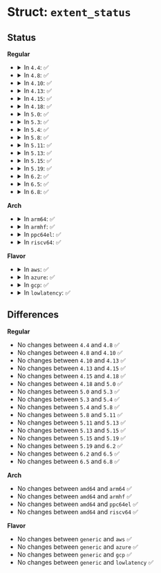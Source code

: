 # Struct: <code>extent_status</code>

## Status
<b>Regular</b>
<ul>
<li>
<details>
<summary>In <code>4.4</code>: ✅</summary>

```c
struct extent_status {
    struct rb_node rb_node;
    ext4_lblk_t es_lblk;
    ext4_lblk_t es_len;
    ext4_fsblk_t es_pblk;
};
```
</details>
</li>
<li>
<details>
<summary>In <code>4.8</code>: ✅</summary>

```c
struct extent_status {
    struct rb_node rb_node;
    ext4_lblk_t es_lblk;
    ext4_lblk_t es_len;
    ext4_fsblk_t es_pblk;
};
```
</details>
</li>
<li>
<details>
<summary>In <code>4.10</code>: ✅</summary>

```c
struct extent_status {
    struct rb_node rb_node;
    ext4_lblk_t es_lblk;
    ext4_lblk_t es_len;
    ext4_fsblk_t es_pblk;
};
```
</details>
</li>
<li>
<details>
<summary>In <code>4.13</code>: ✅</summary>

```c
struct extent_status {
    struct rb_node rb_node;
    ext4_lblk_t es_lblk;
    ext4_lblk_t es_len;
    ext4_fsblk_t es_pblk;
};
```
</details>
</li>
<li>
<details>
<summary>In <code>4.15</code>: ✅</summary>

```c
struct extent_status {
    struct rb_node rb_node;
    ext4_lblk_t es_lblk;
    ext4_lblk_t es_len;
    ext4_fsblk_t es_pblk;
};
```
</details>
</li>
<li>
<details>
<summary>In <code>4.18</code>: ✅</summary>

```c
struct extent_status {
    struct rb_node rb_node;
    ext4_lblk_t es_lblk;
    ext4_lblk_t es_len;
    ext4_fsblk_t es_pblk;
};
```
</details>
</li>
<li>
<details>
<summary>In <code>5.0</code>: ✅</summary>

```c
struct extent_status {
    struct rb_node rb_node;
    ext4_lblk_t es_lblk;
    ext4_lblk_t es_len;
    ext4_fsblk_t es_pblk;
};
```
</details>
</li>
<li>
<details>
<summary>In <code>5.3</code>: ✅</summary>

```c
struct extent_status {
    struct rb_node rb_node;
    ext4_lblk_t es_lblk;
    ext4_lblk_t es_len;
    ext4_fsblk_t es_pblk;
};
```
</details>
</li>
<li>
<details>
<summary>In <code>5.4</code>: ✅</summary>

```c
struct extent_status {
    struct rb_node rb_node;
    ext4_lblk_t es_lblk;
    ext4_lblk_t es_len;
    ext4_fsblk_t es_pblk;
};
```
</details>
</li>
<li>
<details>
<summary>In <code>5.8</code>: ✅</summary>

```c
struct extent_status {
    struct rb_node rb_node;
    ext4_lblk_t es_lblk;
    ext4_lblk_t es_len;
    ext4_fsblk_t es_pblk;
};
```
</details>
</li>
<li>
<details>
<summary>In <code>5.11</code>: ✅</summary>

```c
struct extent_status {
    struct rb_node rb_node;
    ext4_lblk_t es_lblk;
    ext4_lblk_t es_len;
    ext4_fsblk_t es_pblk;
};
```
</details>
</li>
<li>
<details>
<summary>In <code>5.13</code>: ✅</summary>

```c
struct extent_status {
    struct rb_node rb_node;
    ext4_lblk_t es_lblk;
    ext4_lblk_t es_len;
    ext4_fsblk_t es_pblk;
};
```
</details>
</li>
<li>
<details>
<summary>In <code>5.15</code>: ✅</summary>

```c
struct extent_status {
    struct rb_node rb_node;
    ext4_lblk_t es_lblk;
    ext4_lblk_t es_len;
    ext4_fsblk_t es_pblk;
};
```
</details>
</li>
<li>
<details>
<summary>In <code>5.19</code>: ✅</summary>

```c
struct extent_status {
    struct rb_node rb_node;
    ext4_lblk_t es_lblk;
    ext4_lblk_t es_len;
    ext4_fsblk_t es_pblk;
};
```
</details>
</li>
<li>
<details>
<summary>In <code>6.2</code>: ✅</summary>

```c
struct extent_status {
    struct rb_node rb_node;
    ext4_lblk_t es_lblk;
    ext4_lblk_t es_len;
    ext4_fsblk_t es_pblk;
};
```
</details>
</li>
<li>
<details>
<summary>In <code>6.5</code>: ✅</summary>

```c
struct extent_status {
    struct rb_node rb_node;
    ext4_lblk_t es_lblk;
    ext4_lblk_t es_len;
    ext4_fsblk_t es_pblk;
};
```
</details>
</li>
<li>
<details>
<summary>In <code>6.8</code>: ✅</summary>

```c
struct extent_status {
    struct rb_node rb_node;
    ext4_lblk_t es_lblk;
    ext4_lblk_t es_len;
    ext4_fsblk_t es_pblk;
};
```
</details>
</li>
</ul>
<b>Arch</b>
<ul>
<li>
<details>
<summary>In <code>arm64</code>: ✅</summary>

```c
struct extent_status {
    struct rb_node rb_node;
    ext4_lblk_t es_lblk;
    ext4_lblk_t es_len;
    ext4_fsblk_t es_pblk;
};
```
</details>
</li>
<li>
<details>
<summary>In <code>armhf</code>: ✅</summary>

```c
struct extent_status {
    struct rb_node rb_node;
    ext4_lblk_t es_lblk;
    ext4_lblk_t es_len;
    ext4_fsblk_t es_pblk;
};
```
</details>
</li>
<li>
<details>
<summary>In <code>ppc64el</code>: ✅</summary>

```c
struct extent_status {
    struct rb_node rb_node;
    ext4_lblk_t es_lblk;
    ext4_lblk_t es_len;
    ext4_fsblk_t es_pblk;
};
```
</details>
</li>
<li>
<details>
<summary>In <code>riscv64</code>: ✅</summary>

```c
struct extent_status {
    struct rb_node rb_node;
    ext4_lblk_t es_lblk;
    ext4_lblk_t es_len;
    ext4_fsblk_t es_pblk;
};
```
</details>
</li>
</ul>
<b>Flavor</b>
<ul>
<li>
<details>
<summary>In <code>aws</code>: ✅</summary>

```c
struct extent_status {
    struct rb_node rb_node;
    ext4_lblk_t es_lblk;
    ext4_lblk_t es_len;
    ext4_fsblk_t es_pblk;
};
```
</details>
</li>
<li>
<details>
<summary>In <code>azure</code>: ✅</summary>

```c
struct extent_status {
    struct rb_node rb_node;
    ext4_lblk_t es_lblk;
    ext4_lblk_t es_len;
    ext4_fsblk_t es_pblk;
};
```
</details>
</li>
<li>
<details>
<summary>In <code>gcp</code>: ✅</summary>

```c
struct extent_status {
    struct rb_node rb_node;
    ext4_lblk_t es_lblk;
    ext4_lblk_t es_len;
    ext4_fsblk_t es_pblk;
};
```
</details>
</li>
<li>
<details>
<summary>In <code>lowlatency</code>: ✅</summary>

```c
struct extent_status {
    struct rb_node rb_node;
    ext4_lblk_t es_lblk;
    ext4_lblk_t es_len;
    ext4_fsblk_t es_pblk;
};
```
</details>
</li>
</ul>

## Differences
<b>Regular</b>
<ul>
<li>
No changes between <code>4.4</code> and <code>4.8</code> ✅
</li>
<li>
No changes between <code>4.8</code> and <code>4.10</code> ✅
</li>
<li>
No changes between <code>4.10</code> and <code>4.13</code> ✅
</li>
<li>
No changes between <code>4.13</code> and <code>4.15</code> ✅
</li>
<li>
No changes between <code>4.15</code> and <code>4.18</code> ✅
</li>
<li>
No changes between <code>4.18</code> and <code>5.0</code> ✅
</li>
<li>
No changes between <code>5.0</code> and <code>5.3</code> ✅
</li>
<li>
No changes between <code>5.3</code> and <code>5.4</code> ✅
</li>
<li>
No changes between <code>5.4</code> and <code>5.8</code> ✅
</li>
<li>
No changes between <code>5.8</code> and <code>5.11</code> ✅
</li>
<li>
No changes between <code>5.11</code> and <code>5.13</code> ✅
</li>
<li>
No changes between <code>5.13</code> and <code>5.15</code> ✅
</li>
<li>
No changes between <code>5.15</code> and <code>5.19</code> ✅
</li>
<li>
No changes between <code>5.19</code> and <code>6.2</code> ✅
</li>
<li>
No changes between <code>6.2</code> and <code>6.5</code> ✅
</li>
<li>
No changes between <code>6.5</code> and <code>6.8</code> ✅
</li>
</ul>
<b>Arch</b>
<ul>
<li>
No changes between <code>amd64</code> and <code>arm64</code> ✅
</li>
<li>
No changes between <code>amd64</code> and <code>armhf</code> ✅
</li>
<li>
No changes between <code>amd64</code> and <code>ppc64el</code> ✅
</li>
<li>
No changes between <code>amd64</code> and <code>riscv64</code> ✅
</li>
</ul>
<b>Flavor</b>
<ul>
<li>
No changes between <code>generic</code> and <code>aws</code> ✅
</li>
<li>
No changes between <code>generic</code> and <code>azure</code> ✅
</li>
<li>
No changes between <code>generic</code> and <code>gcp</code> ✅
</li>
<li>
No changes between <code>generic</code> and <code>lowlatency</code> ✅
</li>
</ul>
